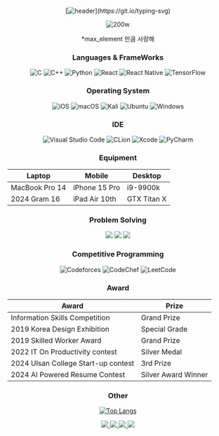 <div align="center">
  
[![header](https://readme-typing-svg.demolab.com?font=Fira+Code&pause=1000&random=false&width=435&lines=Welcome+to+PARK+YECHAN+Github+World!!)](https://git.io/typing-svg)

![200w](https://github.com/user-attachments/assets/3183abd2-d4d5-407a-adfb-f18804521ade)

*max_element 만큼 사랑해

### Languages & FrameWorks
![C](https://img.shields.io/badge/c-%2300599C.svg?style=for-the-badge&logo=c&logoColor=white)  ![C++](https://img.shields.io/badge/c++-%2300599C.svg?style=for-the-badge&logo=c%2B%2B&logoColor=white)  ![Python](https://img.shields.io/badge/python-3670A0?style=for-the-badge&logo=python&logoColor=ffdd54)  ![React](https://img.shields.io/badge/react-%2320232a.svg?style=for-the-badge&logo=react&logoColor=%2361DAFB)  ![React Native](https://img.shields.io/badge/react_native-%2320232a.svg?style=for-the-badge&logo=react&logoColor=%2361DAFB)  ![TensorFlow](https://img.shields.io/badge/TensorFlow-%23FF6F00.svg?style=for-the-badge&logo=TensorFlow&logoColor=white)

### Operating System
![iOS](https://img.shields.io/badge/iOS-000000?style=for-the-badge&logo=ios&logoColor=white)  ![macOS](https://img.shields.io/badge/mac%20os-000000?style=for-the-badge&logo=macos&logoColor=F0F0F0)  ![Kali](https://img.shields.io/badge/Kali-268BEE?style=for-the-badge&logo=kalilinux&logoColor=white)  ![Ubuntu](https://img.shields.io/badge/Ubuntu-E95420?style=for-the-badge&logo=ubuntu&logoColor=white)  ![Windows](https://img.shields.io/badge/Windows-0078D6?style=for-the-badge&logo=windows&logoColor=white)

### IDE
![Visual Studio Code](https://img.shields.io/badge/Visual%20Studio%20Code-0078d7.svg?style=for-the-badge&logo=visual-studio-code&logoColor=white)  ![CLion](https://img.shields.io/badge/CLion-black?style=for-the-badge&logo=clion&logoColor=white)  ![Xcode](https://img.shields.io/badge/Xcode-007ACC?style=for-the-badge&logo=Xcode&logoColor=white)  ![PyCharm](https://img.shields.io/badge/pycharm-143?style=for-the-badge&logo=pycharm&logoColor=black&color=black&labelColor=green)

### Equipment
|Laptop|Mobile|Desktop|
|------|---|---|
|MacBook Pro 14|iPhone 15 Pro|i9-9900k|
|2024 Gram 16|iPad Air 10th|GTX Titan X|

### Problem Solving
<img src="https://img.shields.io/static/v1?label=&message=BOJ&color=blue">  <img src="https://img.shields.io/badge/Solved.AC-%7B%EB%B1%83%EC%A7%80%EC%83%89%EA%B9%94%7D?style=flat-square">  <img src="https://img.shields.io/badge/SWEA-1428A0?style=flat-square"> 

### Competitive Programming
![Codeforces](https://img.shields.io/badge/Codeforces-445f9d?style=for-the-badge&logo=Codeforces&logoColor=white)  ![CodeChef](https://img.shields.io/badge/CodeChef-%23964B00.svg?style=for-the-badge&logo=CodeChef&logoColor=white)  ![LeetCode](https://img.shields.io/badge/LeetCode-000000?style=for-the-badge&logo=LeetCode&logoColor=#d16c06)


### Award

| Award                               | Prize               |
| ----------------------------------- | ------------------- |
| Information Skills Competition      | Grand Prize         |
| 2019 Korea Design Exhibition        | Special Grade       |
| 2019 Skilled Worker Award           | Grand Prize         |
| 2022 IT On Productivity contest     | Silver Medal        |
| 2024 Ulsan College Start-up contest | 3rd Prize           |
| 2024 AI Powered Resume Contest      | Silver Award Winner |



### Other
[![Top Langs](https://github-readme-stats.vercel.app/api/top-langs/?username=yechan6855&hide=html,c,cmake,tex&layout=compact)](https://github.com/anuraghazra/github-readme-stats)

<a href="https://yechan1209.tistory.com/"><img src="https://img.shields.io/badge/Blogger-FF5722?style=for-the-badge&logo=blogger&logoColor=white">  <a href="https://yechan6855.notion.site/c58b918683e149ed9671cffbfdb4bbaa?pvs=4"><img src="https://img.shields.io/badge/Notion-%23000000.svg?style=for-the-badge&logo=notion&logoColor=white">  <a href="https://www.discord.com/users/432406936831393804"><img src="https://img.shields.io/badge/Discord-%235865F2.svg?style=for-the-badge&logo=discord&logoColor=white">  <a href="https://www.instagram.com/const_int_yechan_24?igsh=MWk0enN0YmlzMTM5dg%3D%3D&utm_source=qr"><img src="https://img.shields.io/badge/Instagram-%23E4405F.svg?style=for-the-badge&logo=Instagram&logoColor=white">

</div>
